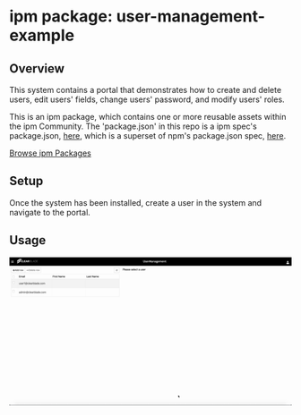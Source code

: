 
# ipm package: user-management-example

## Overview

This system contains a portal that demonstrates how to create and delete users, edit users&#39; fields, change users&#39; password, and modify users&#39; roles.

This is an ipm package, which contains one or more reusable assets within the ipm Community. The 'package.json' in this repo is a ipm spec's package.json, [here](https://docs.clearblade.com/v/3/6-ipm/spec), which is a superset of npm's package.json spec, [here](https://docs.npmjs.com/files/package.json).

[Browse ipm Packages](https://ipm.clearblade.com)

## Setup

Once the system has been installed, create a user in the system and navigate to the portal.

## Usage

 ![](manage-user.gif)

